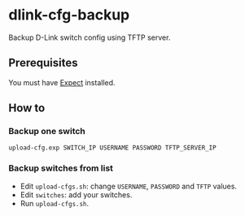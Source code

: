 # dlink-cfg-backup

Backup D-Link switch config using TFTP server.

## Prerequisites

You must have [Expect](http://expect.sourceforge.net/) installed.

## How to

### Backup one switch

    upload-cfg.exp SWITCH_IP USERNAME PASSWORD TFTP_SERVER_IP

### Backup switches from list

* Edit `upload-cfgs.sh`: change `USERNAME`, `PASSWORD` and `TFTP` values.
* Edit `switches`: add your switches.
* Run `upload-cfgs.sh`.
